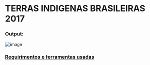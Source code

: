 # TERRAS INDIGENAS BRASILEIRAS 2017

### Output:
![image](https://user-images.githubusercontent.com/104772356/194444578-52e38e60-7a48-4d15-94a8-4ea79d9548fd.png)


### [Requirimentos e ferramentas usadas](https://github.com/Gustavomichel/Exploratory-data-analysis-Brazil-indigenous-land/blob/master/requirements.txt)


